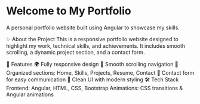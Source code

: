
# Welcome to My Portfolio
A personal portfolio website built using Angular to showcase my skills.

✨ About the Project
This is a responsive portfolio website designed to highlight my work, technical skills, and achievements. It includes smooth scrolling, a dynamic project section, and a contact form.

🔹 Features
🌍 Fully responsive design
🎯 Smooth scrolling navigation
📂 Organized sections: Home, Skills, Projects, Resume, Contact
📩 Contact form for easy communication
🎨 Clean UI with modern styling
🛠 Tech Stack
Frontend: Angular, HTML, CSS, Bootstrap
Animations: CSS transitions & Angular animations
